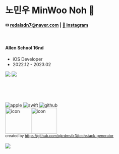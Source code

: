 # 노민우 MinWoo Noh 

#### ✉︎ redalsdn7@naver.com | [🫧 instagram](https://www.instagram.com/minu._.09/)
<!-- [🫧 velog](https://velog.io/@mincodin)   -->
<!--| [🫧 PORTFOLIO](https://dev-moon.notion.site/) -->
</br>
 
#### Allen School 16nd
- iOS Developer
- 2022.12 - 2023.02

[![](https://raw.githubusercontent.com/MinWoo-Noh/MinWoo-Noh/master/profile-summary-card-output/github/1-repos-per-language.svg)](https://github.com/vn7n24fzkq/github-profile-summary-cards) [![](https://raw.githubusercontent.com/MinWoo-Noh/MinWoo-Noh/master/profile-summary-card-output/github/2-most-commit-language.svg)](https://github.com/vn7n24fzkq/github-profile-summary-cards)

<!--###  👋 -->

<!-- <h3> 🪄 skills 🪄 </h3>

<img src="https://img.shields.io/badge/Android-3DDC84?style=flat-square&logo=Android&logoColor=white"/> <img src="https://img.shields.io/badge/java-007396?style=flat-square&logo=java&logoColor=white"/>
 -->


<!-- [![Tech Blog](https://velog-readme-stats.vercel.app/api/badge?name=eungyeole)](https://velog.io/@mincodin)  -->
<!-- 
![header](https://capsule-render.vercel.app/api?type=waving&color=gradient&height=300&section=header&text=Hi%20!%20I%20am%20Minwoo%20Noh%20:\)%20&fontSize=70)
</br> -->

<!-- 랭크, 스킬 -->
<!-- | <a href="https://bangbangu4.github.io" target='_blank'><img align="center" src="https://github-readme-stats.vercel.app/api?username=MinWoo-Noh&show_icons=true&include_all_commits=true&theme=buefy&hide_border=true" alt="Anurag's github stats" /></a> | <a href="https://MinWoo-Noh.github.io" target="_blank"><img align="center" src="https://github-readme-stats.vercel.app/api/top-langs/?username=MinWoo-Noh&layout=compact&theme=buefy&hide_border=true" /></a> |
| ------------- | ------------- | -->
 
 
</br></br></br>
<!-- ios, seift, github -->
<div>
  <img alt="apple" src ="https://img.shields.io/badge/iOS-FFFFFF?&style=for-the-badge&logo=Apple&logoColor=black"/>  
 <img alt="swift" src ="https://img.shields.io/badge/swift-F05138.svg?&style=for-the-badge&logo=Swift&logoColor=white"/> 
 <img alt="github" src ="https://img.shields.io/badge/github-000000.svg?&style=for-the-badge&logo=Github&logoColor=white"/>
 
 
 <br/>
<!-- 큰 아이콘  -->
  <div style="display: flex; align-items: flex-start;">
  <img src="https://techstack-generator.vercel.app/swift-icon.svg" alt="icon" width="82" height="82" />
  <img src="https://techstack-generator.vercel.app/github-icon.svg" alt="icon" width="82" height="82" />
 </div>
 <sub>created by <a href="https://github.com/qkrdmstlr3/techstack-generator" target="_blank">https://github.com/qkrdmstlr3/techstack-generator</a></sub>
</div>

<!-- 아이콘 git -->
<br/>
<a href="https://hits.seeyoufarm.com">
<img src="https://hits.seeyoufarm.com/api/count/incr/badge.svg?url=https%3A%2F%2Fgithub.com%2Fday2on&count_bg=%23B0B0B0&title_bg=%23555555&icon=github.svg&icon_color=%23FFFFFF&title=welcome:)&edge_flat=true"/>
</a>


<!-- 깃 커밋 빈도  -->
<!-- ![](https://github-profile-summary-cards.vercel.app/api/cards/profile-details?username=MinWoo-Noh&theme=vue) -->

<!-- SNS 링크 --> 
<!-- <h3>✔️ Blog & SNS </h3>
  <p>
 <a href="https://velog.io/@mincodin/">
          <img src="https://img.shields.io/badge/Tech%20Blog-11B48A?style=flat-the-badge&logo=Vimeo&logoColor=white&link=https://https://velog.io/@mincodin/"/>
       </a>&nbsp
      <a href="https://www.instagram.com/minu._.09/">
         <img src="https://img.shields.io/badge/Instagram-E4405F?style=flat-the-badge&logo=Instagram&logoColor=white&link=https://www.instagram.com/minu._.09/"/>

       <a href="https://www.linkedin.com/in/h43ro/">
         <img src="https://img.shields.io/badge/LinkedIn-0A66C2?style=flat-square&logo=LinkedIn&logoColor=white&link=https://www.linkedin.com/in/h43ro/"/>
       </a>
 </p> -->

<!-- <h3>✔️ 스터디</h3> -->
<ul>
<!-- <li>📚 <b> Swift5 </b> 2022. 11 ~ 2023. 02 ing </li> -->
 <!-- <li>📚 <b>Android with kotlin Project </b> 2022. 06.29 ~ ing(목표 : 7월 3일) </li>? -->
<!--   <li>🎯 <b>Kotlin 스터디</b> 2022. 04.10 ~ ing </li> -->
<!--   <li>📘 <b>알고리즘 이론&실습 </b> 2022. 05.28 ~ stop </li> -->
<!--   <li>📝 <b>CS</b> 2022. 05.30 ~ ing </li> -->
 <!--   <li>🌐 <b>Java 나 홀로스터디</b> 2022. 02 ~ ing </li> -->
 <!--   <li>💯 <b>백준만점 스터디</b> 2022. 02 ~ ing</li> -->
<!--   <li>📝 <b>Android kotlin 스터디</b> 2022. 03 ~ ing </li> -->
<!-- 📒 📕 📗 📘 📙 📚 📖  🏆 -->
</ul>

<!-- ![](https://github-profile-summary-cards.vercel.app/api/cards/repos-per-language?username=MinWoo-Noh&theme=default) ![](https://github-profile-summary-cards.vercel.app/api/cards/most-commit-language?username=MinWoo-Noh&theme=default) ![](https://github-profile-summary-cards.vercel.app/api/cards/stats?username=MinWoo-Noh&theme=default) ![](https://github-profile-summary-cards.vercel.app/api/cards/productive-time?username=MinWoo-Noh&theme=vue) -->

<!-- ![Anurag's GitHub stats](https://github-readme-stats.vercel.app/api?username=MinWoo-Noh&show_icons=true&theme=radical) -->
<!--
**MinWoo-Noh/MinWoo-Noh** is a ✨ _special_ ✨ repository because its `README.md` (this file) appears on your GitHub profile.

Here are some ideas to get you started:

- 🔭 I’m currently working on ...
- 🌱 I’m currently learning ...
- 👯 I’m looking to collaborate on ...
- 🤔 I’m looking for help with ...
- 💬 Ask me about ...
- 📫 How to reach me: ...
- 😄 Pronouns: ...
- ⚡ Fun fact: ...
-->

<!-- 스킬 아이콘  -->
<!-- <p align="right">
   <img src="https://img.shields.io/badge/Kotlin-A97BFF?style=flat-the-badge&logo=Kotlin&logoColor=white" style="height : auto; margin-left : 10px; margin-right : 10px;"/></a>
   <img src="https://img.shields.io/badge/Java-b07219?style=flat-the-badge&logo=Java&logoColor=white" style="height : auto; margin-left : 10px; margin-right : 10px;"/></a>
   <img src="https://img.shields.io/badge/Android Studio-3DDC84?style=flat-the-badge&logo=Android-Studio&logoColor=white" style="height : auto; margin-left : 10px; margin-right : 10px;"/>
   </br>
   <img src="https://img.shields.io/badge/Swift-D22128?style=flat-the-badge&logo=Swift&logoColor=white" style="height : auto; margin-left : 10px; margin-right : 10px;"/>
<img src="https://img.shields.io/badge/Xcode-FF9900?style=flat-the-badge&logo=Xcode&logoColor=white" style="height : auto; margin-left : 10px; margin-right : 10px;"/>
<img src="https://img.shields.io/badge/SwiftUI-FF9900?style=flat-the-badge&logo=SwiftUI&logoColor=white" style="height : auto; margin-left : 10px; margin-right : 10px;"/>
   </p> -->
<!-- 스킨아이콘  -->
 
<!--  

<p align="right">
   <img src="https://img.shields.io/badge/Kotlin-A97BFF?style=flat-square&logo=Kotlin&logoColor=white"/></a>&nbsp 
  <img src="https://img.shields.io/badge/Java-b07219?style=flat-square&logo=Java&logoColor=white"/></a>&nbsp 
  <img src="https://img.shields.io/badge/Python-3572A5?style=flat-square&logo=Python&logoColor=white"/></a>&nbsp 
  <img src="https://img.shields.io/badge/C++-f34b7d?style=flat-square&logo=C%2B%2B&logoColor=white"/></a>&nbsp
 <img src="https://img.shields.io/badge/Swift-ffac45?style=flat-square&logo=Swift&logoColor=white"/>
  <img src="https://img.shields.io/badge/Android Studio-3DDC84?style=flat-square&logo=Android-Studio&logoColor=white"/>
  <img src="https://img.shields.io/badge/Xcode-1575F9?style=flat-square&logo=Xcode&logoColor=white"/>
</p>
-->
